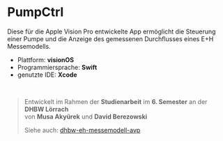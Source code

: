 # PumpCtrl
Diese für die Apple Vision Pro entwickelte App ermöglicht die Steuerung einer Pumpe und die Anzeige des gemessenen Durchflusses eines E+H Messemodells.

- Plattform: **visionOS**
- Programmiersprache: **Swift**
- genutzte IDE: **Xcode**

<br/>

> Entwickelt im Rahmen der **Studienarbeit** im **6. Semester** an der **DHBW Lörrach**  
> von **Musa Akyürek** und **David Berezowski**
> 
> Siehe auch: [dhbw-eh-messemodell-avp](https://github.com/bdav-dev/dhbw-eh-messemodell-avp)  
